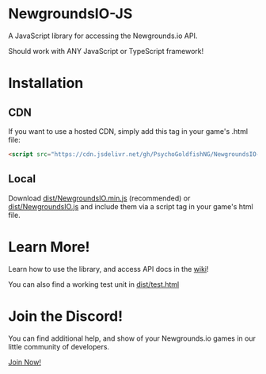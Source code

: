# NewgroundsIO-JS
A JavaScript library for accessing the Newgrounds.io API.  

Should work with ANY JavaScript or TypeScript framework!

# Installation #

## CDN ##

If you want to use a hosted CDN, simply add this tag in your game's .html file:

```html
<script src="https://cdn.jsdelivr.net/gh/PsychoGoldfishNG/NewgroundsIO-JS@8c72515/dist/NewgroundsIO.min.js"></script>
```

## Local ##

Download [dist/NewgroundsIO.min.js](https://github.com/PsychoGoldfishNG/NewgroundsIO-JS/blob/main/dist/NewgroundsIO.min.js) (recommended) or [dist/NewgroundsIO.js](https://github.com/PsychoGoldfishNG/NewgroundsIO-JS/blob/main/dist/NewgroundsIO.js) and include them via a script tag in your game's html file.

# Learn More! #

Learn how to use the library, and access API docs in the [wiki](https://github.com/PsychoGoldfishNG/NewgroundsIO-JS/wiki)!  

You can also find a working test unit in [dist/test.html](https://github.com/PsychoGoldfishNG/NewgroundsIO-JS/blob/main/dist/test.html)

# Join the Discord! #

You can find additional help, and show of your Newgrounds.io games in our little community of developers.  

[Join Now!](https://discord.gg/wcsCk2ErhH)
